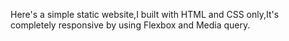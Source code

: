 Here's a simple static website,I built with HTML and CSS only,It's completely
responsive by using Flexbox and Media query.
